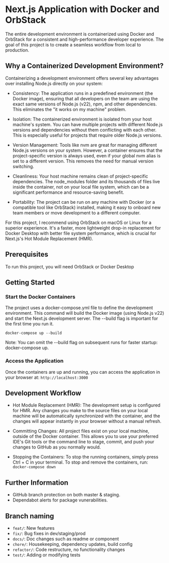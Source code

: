 # Next.js Application with Docker and OrbStack

The entire development environment is containerized using Docker and OrbStack for a consistent and high-performance developer experience. The goal of this project is to create a seamless workflow from local to production.

## Why a Containerized Development Environment?

Containerizing a development environment offers several key advantages over installing Node.js directly on your system:

* Consistency: The application runs in a predefined environment (the Docker image), ensuring that all developers on the team are using the exact same versions of Node.js (v22), npm, and other dependencies. This eliminates the "it works on my machine" problem.

* Isolation: The containerized environment is isolated from your host machine's system. You can have multiple projects with different Node.js versions and dependencies without them conflicting with each other. This is especially useful for projects that require older Node.js versions.

* Version Management: Tools like nvm are great for managing different Node.js versions on your system. However, a container ensures that the project-specific version is always used, even if your global nvm alias is set to a different version. This removes the need for manual version switching.

* Cleanliness: Your host machine remains clean of project-specific dependencies. The node_modules folder and its thousands of files live inside the container, not on your local file system, which can be a significant performance and resource-saving benefit.

* Portability: The project can be run on any machine with Docker (or a compatible tool like OrbStack) installed, making it easy to onboard new team members or move development to a different computer.

For this project, I recommend using OrbStack on macOS or Linux for a superior experience. It's a faster, more lightweight drop-in replacement for Docker Desktop with better file system performance, which is crucial for Next.js's Hot Module Replacement (HMR).

## Prerequisites

To run this project, you will need OrbStack or Docker Desktop

## Getting Started

### Start the Docker Containers

The project uses a docker-compose.yml file to define the development environment. This command will build the Docker image (using Node.js v22) and start the Next.js development server. The --build flag is important for the first time you run it.

```docker-compose up --build```

Note: You can omit the --build flag on subsequent runs for faster startup: docker-compose up.

### Access the Application

Once the containers are up and running, you can access the application in your browser at: `http://localhost:3000`

## Development Workflow

* Hot Module Replacement (HMR): The development setup is configured for HMR. Any changes you make to the source files on your local machine will be automatically synchronized with the container, and the changes will appear instantly in your browser without a manual refresh.

* Committing Changes: All project files exist on your local machine, outside of the Docker container. This allows you to use your preferred IDE's Git tools or the command line to stage, commit, and push your changes to GitHub as you normally would.

* Stopping the Containers: To stop the running containers, simply press Ctrl + C in your terminal. To stop and remove the containers, run: `docker-compose down`

## Further Information

* GitHub branch protection on both master & staging.
* Dependabot alerts for package vunerabilities.

## Branch naming

* `feat/`: New features
* `fix/`: Bug fixes in dev/staging/prod
* `docs/`: Doc changes such as readme or component
* `chore/`: Housekeeping, dependency updates, build config
* `refactor/`: Code restructure, no functionality changes
* `test/`: Adding or modifying tests